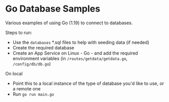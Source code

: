 # Go Database Samples

Various examples of using Go (1.19) to connect to databases.

Steps to run:
- Use the `databases` *.sql files to help with seeding data (if needed)
- Create the required database
- Create an App Service on Linux - Go - and add the required environment variables (in `/routes/getdata/getdata.go`, `/config/db/db.go`)

On local
- Point this to a local instance of the type of database you'd like to use, or a remote one
- Run `go run main.go`